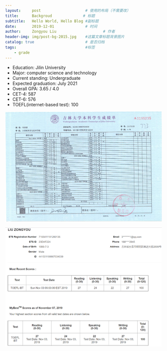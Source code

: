 ```yaml
---
layout:     post                    # 使用的布局（不需要改）
title:      Backgroud              # 标题 
subtitle:   Hello World, Hello Blog #副标题
date:       2019-12-01              # 时间
author:     Zongyou Liu                     # 作者
header-img: img/post-bg-2015.jpg    #这篇文章标题背景图片
catalog: true                       # 是否归档
tags:                               #标签
    - grade
---
```


* Education: Jilin University
* Major:  computer science and technology   
* Current standing:  Undergraduate
* Expected graduation:  July 2021 
* Overall GPA:  3.65 / 4.0
* CET-4:   587
* CET-6:   576
* TOEFL(internet-based test): 100  

![grade](https://raw.githubusercontent.com/BuleSky233/BuleSky233.github.io/master/img/gradeC.JPG) 

![grade](https://raw.githubusercontent.com/BuleSky233/BuleSky233.github.io/master/img/toefl.png)
